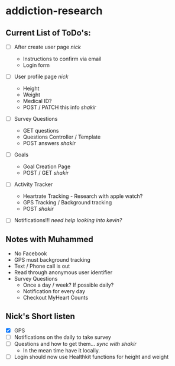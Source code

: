# addiction-research

Current List of ToDo's:
---
- [ ] After create user page _nick_
  * Instructions to confirm via email
  * Login form
- [ ] User profile page _nick_
  * Height
  * Weight
  * Medical ID?
  * POST / PATCH this info _shakir_
- [ ] Survey Questions
  * GET questions
  * Questions Controller / Template
  * POST answers _shakir_
- [ ] Goals
  * Goal Creation Page
  * POST / GET _shakir_
- [ ] Activity Tracker
  * Heartrate Tracking - Research with apple watch?
  * GPS Tracking / Background tracking
  * POST _shakir_
- [ ] Notifications!!! _need help looking into_ _kevin?_


Notes with Muhammed
---
- No Facebook
- GPS must background tracking
- Text / Phone call is out
- Read through anonymous user identifier
- Survey Questions
  * Once a day / week? If possible daily?
  * Notification for every day
  * Checkout MyHeart Counts


Nick's Short listen
---
- [x] GPS
- [ ] Notifications on the daily to take survey
- [ ] Questions and how to get them... _sync with shakir_
  * In the mean time have it locally.
- [ ] Login should now use Healthkit functions for height and weight 
